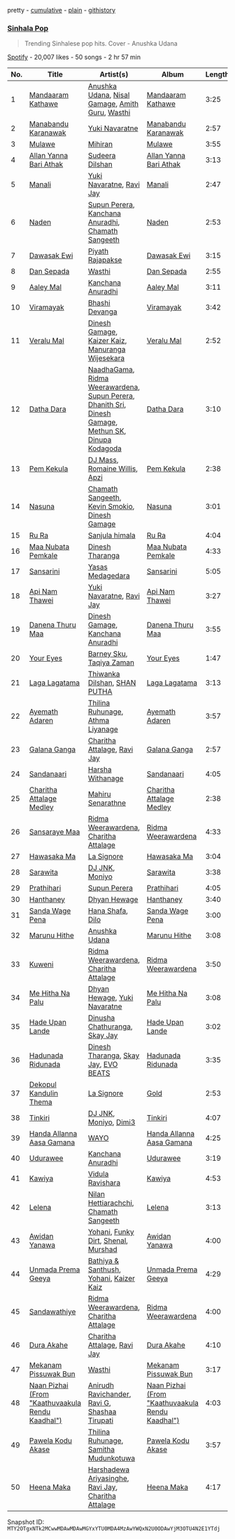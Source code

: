 pretty - [cumulative](/playlists/cumulative/37i9dQZF1DWYfNJLV7OBMA.md) - [plain](/playlists/plain/37i9dQZF1DWYfNJLV7OBMA) - [githistory](https://github.githistory.xyz/mackorone/spotify-playlist-archive/blob/main/playlists/plain/37i9dQZF1DWYfNJLV7OBMA)

### [Sinhala Pop](https://open.spotify.com/playlist/37i9dQZF1DWYfNJLV7OBMA)

> Trending Sinhalese pop hits\. Cover \- Anushka Udana

[Spotify](https://open.spotify.com/user/spotify) - 20,007 likes - 50 songs - 2 hr 57 min

| No. | Title | Artist(s) | Album | Length |
|---|---|---|---|---|
| 1 | [Mandaaram Kathawe](https://open.spotify.com/track/0HPgrZPFOHxobYLHxLneoj) | [Anushka Udana](https://open.spotify.com/artist/0zJOY7KeiOgOIGQ150u7hz), [Nisal Gamage](https://open.spotify.com/artist/1M8N1mJapJj4Uj58izFWbC), [Amith Guru](https://open.spotify.com/artist/7n7yFD0oaBaphaVWZpfbbT), [Wasthi](https://open.spotify.com/artist/6SuMIiPGM6P4hLLNdT0nNt) | [Mandaaram Kathawe](https://open.spotify.com/album/1dRosK2zVDLdWIr4TmmAbI) | 3:25 |
| 2 | [Manabandu Karanawak](https://open.spotify.com/track/7ha2TzmkgClpKKiLD2WJG8) | [Yuki Navaratne](https://open.spotify.com/artist/00ZpGGB5F7Ytw781Qsr1sR) | [Manabandu Karanawak](https://open.spotify.com/album/5sJnrVN5bVRlPa3Vmhug7P) | 2:57 |
| 3 | [Mulawe](https://open.spotify.com/track/5uD17gOSGsnFgaqe9xFwX7) | [Mihiran](https://open.spotify.com/artist/5geuqF6BLOASj8FVq2Tbes) | [Mulawe](https://open.spotify.com/album/4MMgRRBqvX28YQt00pENmc) | 3:55 |
| 4 | [Allan Yanna Bari Athak](https://open.spotify.com/track/3oCRnqSDze1igc7Vnovc5C) | [Sudeera Dilshan](https://open.spotify.com/artist/7gHkPTRQJ2DBMAqSvEgvzx) | [Allan Yanna Bari Athak](https://open.spotify.com/album/3HutgQn9ksIXiL9j5J0D3m) | 3:13 |
| 5 | [Manali](https://open.spotify.com/track/7cg3ddKVkg4benueRkqtYr) | [Yuki Navaratne](https://open.spotify.com/artist/00ZpGGB5F7Ytw781Qsr1sR), [Ravi Jay](https://open.spotify.com/artist/2OXLUIzYqgydsWcHh38LJ2) | [Manali](https://open.spotify.com/album/1jUBdlcy1UFW7IHIfTSMr7) | 2:47 |
| 6 | [Naden](https://open.spotify.com/track/0FSk1OsGWoTCS8lA74x5lF) | [Supun Perera](https://open.spotify.com/artist/2bnE4eD3MMcteNaIhd9TqN), [Kanchana Anuradhi](https://open.spotify.com/artist/5FvRanU1qnYzZQ5BpIfU9u), [Chamath Sangeeth](https://open.spotify.com/artist/3Bej6ikcqBylMRbkX1DKpu) | [Naden](https://open.spotify.com/album/0zADfkyzT1osNAGFhd5OVw) | 2:53 |
| 7 | [Dawasak Ewi](https://open.spotify.com/track/4LbnwSS3UQ6syG4ZIUFFXD) | [Piyath Rajapakse](https://open.spotify.com/artist/2p59mmRUY5z4P2GGYd8a9a) | [Dawasak Ewi](https://open.spotify.com/album/4TzVvOLGixhBhVC4vt05ks) | 3:15 |
| 8 | [Dan Sepada](https://open.spotify.com/track/7vrOOXIHWlBN0lMO7GaAZg) | [Wasthi](https://open.spotify.com/artist/6SuMIiPGM6P4hLLNdT0nNt) | [Dan Sepada](https://open.spotify.com/album/5apMcqrwxEK5vPAFsQ2esQ) | 2:55 |
| 9 | [Aaley Mal](https://open.spotify.com/track/50glmmttAW6MTnx9iQHQKj) | [Kanchana Anuradhi](https://open.spotify.com/artist/5FvRanU1qnYzZQ5BpIfU9u) | [Aaley Mal](https://open.spotify.com/album/6ylzj3RX29c94AFlPMncD2) | 3:11 |
| 10 | [Viramayak](https://open.spotify.com/track/2KAIdNfyUQEUF6CrilVWac) | [Bhashi Devanga](https://open.spotify.com/artist/08cTJNoDTsbYbZ1YwSpz2y) | [Viramayak](https://open.spotify.com/album/4Q9uelQARIr02onE5thyaP) | 3:42 |
| 11 | [Veralu Mal](https://open.spotify.com/track/7kCq23IvruljXm8fUevkaS) | [Dinesh Gamage](https://open.spotify.com/artist/6c4RrYCE1gOHAGZPJRmG2o), [Kaizer Kaiz](https://open.spotify.com/artist/79GTGDgSIN8i5DAngINh7k), [Manuranga Wijesekara](https://open.spotify.com/artist/5TQ1Cdq1qkEVgmU0En5vxw) | [Veralu Mal](https://open.spotify.com/album/1Ge3wJ0P2BTjj4mLND7RKS) | 2:52 |
| 12 | [Datha Dara](https://open.spotify.com/track/7Dl4H08P6ZsuQnN3rl3X5Q) | [NaadhaGama](https://open.spotify.com/artist/6OcxQ6JR8KBybmQOJNWvTU), [Ridma Weerawardena](https://open.spotify.com/artist/03lEcjt6I9zmO8g0tJi4zT), [Supun Perera](https://open.spotify.com/artist/2bnE4eD3MMcteNaIhd9TqN), [Dhanith Sri](https://open.spotify.com/artist/25JFNpUo9kGJwGwMPUDBRs), [Dinesh Gamage](https://open.spotify.com/artist/6c4RrYCE1gOHAGZPJRmG2o), [Methun SK](https://open.spotify.com/artist/321A10RJQEZo2P1nLnS84x), [Dinupa Kodagoda](https://open.spotify.com/artist/1hIhsR8RdSlX4IVlxybhFj) | [Datha Dara](https://open.spotify.com/album/5ACrismOfjk5EW5n9oz4t6) | 3:10 |
| 13 | [Pem Kekula](https://open.spotify.com/track/6NWjTke7IJDThX8ze3DUJN) | [DJ Mass](https://open.spotify.com/artist/7DDdKIvTMJoVym9n4UOKYA), [Romaine Willis](https://open.spotify.com/artist/5KW7Z7pvvXDPbig7Dlt4Rp), [Apzi](https://open.spotify.com/artist/12xBvaWtsb3RT5WPljGy2o) | [Pem Kekula](https://open.spotify.com/album/1mIVw6IZ0jqXKtDbeMWR42) | 2:38 |
| 14 | [Nasuna](https://open.spotify.com/track/4GOlWuBwEPFyKNGpUDaB4A) | [Chamath Sangeeth](https://open.spotify.com/artist/3Bej6ikcqBylMRbkX1DKpu), [Kevin Smokio](https://open.spotify.com/artist/6NgfAmWM9yXAtnqvlmEkpc), [Dinesh Gamage](https://open.spotify.com/artist/6c4RrYCE1gOHAGZPJRmG2o) | [Nasuna](https://open.spotify.com/album/4VZwd0qrnhLH5SDCMe0fJv) | 3:01 |
| 15 | [Ru Ra](https://open.spotify.com/track/0TxZCH6wo1JFnoZBn8Nbl1) | [Sanjula himala](https://open.spotify.com/artist/7yn5qtJ1n0HkQh0K2LQLWr) | [Ru Ra](https://open.spotify.com/album/1CID5j3JO9XK7U0FaOdnBn) | 4:04 |
| 16 | [Maa Nubata Pemkale](https://open.spotify.com/track/48KHBgC6d9sGXg7SLcoCF9) | [Dinesh Tharanga](https://open.spotify.com/artist/0JCmse6ZKrAURE9VcS0Mz1) | [Maa Nubata Pemkale](https://open.spotify.com/album/4X6E5jrpFM06LjxLYXi9Ey) | 4:33 |
| 17 | [Sansarini](https://open.spotify.com/track/7iSpuul3P4BzaxFPVFFRkr) | [Yasas Medagedara](https://open.spotify.com/artist/7ztQG7rQkPNasrhffZTqY9) | [Sansarini](https://open.spotify.com/album/6gI0AFK6lYIS2pRzwTMZf9) | 5:05 |
| 18 | [Api Nam Thawei](https://open.spotify.com/track/5UqShJ81oQHNO6BZL5m9Us) | [Yuki Navaratne](https://open.spotify.com/artist/00ZpGGB5F7Ytw781Qsr1sR), [Ravi Jay](https://open.spotify.com/artist/2OXLUIzYqgydsWcHh38LJ2) | [Api Nam Thawei](https://open.spotify.com/album/1NH5RHIefdfS4NVE0xxDIx) | 3:27 |
| 19 | [Danena Thuru Maa](https://open.spotify.com/track/3fPCob1jPMN9QmYDXwikvx) | [Dinesh Gamage](https://open.spotify.com/artist/6c4RrYCE1gOHAGZPJRmG2o), [Kanchana Anuradhi](https://open.spotify.com/artist/5FvRanU1qnYzZQ5BpIfU9u) | [Danena Thuru Maa](https://open.spotify.com/album/4fA65iLnPvYCeYLvIMPizQ) | 3:55 |
| 20 | [Your Eyes](https://open.spotify.com/track/5pebgx4IJ5YvZH2sYOHDRf) | [Barney Sku](https://open.spotify.com/artist/77ziiu02mos4YrZ4mpWO0v), [Taqiya Zaman](https://open.spotify.com/artist/0PabKDsomoLc4uPtBGNodI) | [Your Eyes](https://open.spotify.com/album/04NKJp5REYxjBzQdNAbByt) | 1:47 |
| 21 | [Laga Lagatama](https://open.spotify.com/track/5wFA2pMbE1JkqWUf3SCqQ9) | [Thiwanka Dilshan](https://open.spotify.com/artist/3yvx0NGMRfcq8Gres1PUxx), [SHAN PUTHA](https://open.spotify.com/artist/5xniI4GjmLsnYzG7WXkGEQ) | [Laga Lagatama](https://open.spotify.com/album/74o0KKa42C3paQXeneQ8oz) | 3:13 |
| 22 | [Ayemath Adaren](https://open.spotify.com/track/5AFdPg3PlQGncQLq0z1AWM) | [Thilina Ruhunage](https://open.spotify.com/artist/3uxggUmuI6OX5tcW12y7cn), [Athma Liyanage](https://open.spotify.com/artist/5VCJFF8MGzfQI7EjbuV1nX) | [Ayemath Adaren](https://open.spotify.com/album/0VRegvF3mP3k0Blm3oD1HB) | 3:57 |
| 23 | [Galana Ganga](https://open.spotify.com/track/7apMJLpmlv90I67HMSJGbr) | [Charitha Attalage](https://open.spotify.com/artist/65U1qIqriL4ZawzjoMX1QP), [Ravi Jay](https://open.spotify.com/artist/2OXLUIzYqgydsWcHh38LJ2) | [Galana Ganga](https://open.spotify.com/album/6x891Q8N2GwGaSsPbQmBJT) | 2:57 |
| 24 | [Sandanaari](https://open.spotify.com/track/4NEF72vI7ZmlTU7qjPoSvZ) | [Harsha Withanage](https://open.spotify.com/artist/5zVC4vxjDqpw3wqRxrLblW) | [Sandanaari](https://open.spotify.com/album/1Ema2ZdmS1KtzicBouXmSZ) | 4:05 |
| 25 | [Charitha Attalage Medley](https://open.spotify.com/track/57o1kkC9RBwoSIuSfHKKBC) | [Mahiru Senarathne](https://open.spotify.com/artist/3Od0SSFki2d6U1jnmoUaBC) | [Charitha Attalage Medley](https://open.spotify.com/album/2sg23mpKHyH4ed5oNcPBbH) | 2:38 |
| 26 | [Sansaraye Maa](https://open.spotify.com/track/0JvXCpykHHvvK53XQZd3Tv) | [Ridma Weerawardena](https://open.spotify.com/artist/03lEcjt6I9zmO8g0tJi4zT), [Charitha Attalage](https://open.spotify.com/artist/65U1qIqriL4ZawzjoMX1QP) | [Ridma Weerawardena](https://open.spotify.com/album/4D1eJLNw9dTUcB1pYDK3mt) | 4:33 |
| 27 | [Hawasaka Ma](https://open.spotify.com/track/6pnC2gyFfl7uDRcjpsWp6l) | [La Signore](https://open.spotify.com/artist/3wRgCqDCo0rwgjvCEPoDMP) | [Hawasaka Ma](https://open.spotify.com/album/4eEoUBODtF68bzZl3OgmGZ) | 3:04 |
| 28 | [Sarawita](https://open.spotify.com/track/6TEN58qo7nNyuI9vdgPAxH) | [DJ JNK](https://open.spotify.com/artist/0cw03AoYoYH79oBa0L0hoT), [Moniyo](https://open.spotify.com/artist/1QcBHj8ZwJZVHVRp61NSAo) | [Sarawita](https://open.spotify.com/album/24rU0xXMmbhzmwuxEngLDL) | 3:38 |
| 29 | [Prathihari](https://open.spotify.com/track/0p4R29GP0b3qj955AXqJsS) | [Supun Perera](https://open.spotify.com/artist/2bnE4eD3MMcteNaIhd9TqN) | [Prathihari](https://open.spotify.com/album/10e9nMnlID8P2XOY7PY0yk) | 4:05 |
| 30 | [Hanthaney](https://open.spotify.com/track/70JBYyMJ6PI2UDgPOH1OLU) | [Dhyan Hewage](https://open.spotify.com/artist/3ES7kGNf8O344XSDG3kW8G) | [Hanthaney](https://open.spotify.com/album/2V1UlRbJ07HHWThvsmFzYM) | 3:40 |
| 31 | [Sanda Wage Pena](https://open.spotify.com/track/0KhbsQkUeVErDzElMRdZMG) | [Hana Shafa](https://open.spotify.com/artist/7occ8YAUAF3XJbC3uCq1iL), [Dilo](https://open.spotify.com/artist/7lrGPpmDUbhyg2DE8dD8cJ) | [Sanda Wage Pena](https://open.spotify.com/album/4xFYfMgcHq4ZRzjw7fey1w) | 3:00 |
| 32 | [Marunu Hithe](https://open.spotify.com/track/4sSbYsyoxJhyWMq2j99gvQ) | [Anushka Udana](https://open.spotify.com/artist/0zJOY7KeiOgOIGQ150u7hz) | [Marunu Hithe](https://open.spotify.com/album/49gOFKcgnYeYjZwcYZOQ7D) | 3:08 |
| 33 | [Kuweni](https://open.spotify.com/track/6V9CHG6y1FmHiLv3REsCy8) | [Ridma Weerawardena](https://open.spotify.com/artist/03lEcjt6I9zmO8g0tJi4zT), [Charitha Attalage](https://open.spotify.com/artist/65U1qIqriL4ZawzjoMX1QP) | [Ridma Weerawardena](https://open.spotify.com/album/4D1eJLNw9dTUcB1pYDK3mt) | 3:50 |
| 34 | [Me Hitha Na Palu](https://open.spotify.com/track/1r5X6i6U11nStErNNd0opg) | [Dhyan Hewage](https://open.spotify.com/artist/3ES7kGNf8O344XSDG3kW8G), [Yuki Navaratne](https://open.spotify.com/artist/00ZpGGB5F7Ytw781Qsr1sR) | [Me Hitha Na Palu](https://open.spotify.com/album/18pO3n4X5utq5x0O0wl06l) | 3:08 |
| 35 | [Hade Upan Lande](https://open.spotify.com/track/38cgta810Jq6DQbPK1q0nU) | [Dinusha Chathuranga](https://open.spotify.com/artist/4S9CK2n2WypliMLphh4GYB), [Skay Jay](https://open.spotify.com/artist/11X1A3y1BjzxrsATn8OYod) | [Hade Upan Lande](https://open.spotify.com/album/3vcRlZNbQZRq9IhyiD0lDf) | 3:02 |
| 36 | [Hadunada Ridunada](https://open.spotify.com/track/2ra5d22Eli92gjT6ldddo6) | [Dinesh Tharanga](https://open.spotify.com/artist/0JCmse6ZKrAURE9VcS0Mz1), [Skay Jay](https://open.spotify.com/artist/11X1A3y1BjzxrsATn8OYod), [EVO BEATS](https://open.spotify.com/artist/2D3YwelCtVLnZIoq2NlSox) | [Hadunada Ridunada](https://open.spotify.com/album/09F9MPJ78nHSSMVosAhaZL) | 3:35 |
| 37 | [Dekopul Kandulin Thema](https://open.spotify.com/track/5q95k2ht4oE5rJSUTGyKU3) | [La Signore](https://open.spotify.com/artist/3wRgCqDCo0rwgjvCEPoDMP) | [Gold](https://open.spotify.com/album/2jQHW7TwPc83Ux3LeM1w25) | 2:53 |
| 38 | [Tinkiri](https://open.spotify.com/track/3PltuHhD5BYPXp6F6OCF9I) | [DJ JNK](https://open.spotify.com/artist/0cw03AoYoYH79oBa0L0hoT), [Moniyo](https://open.spotify.com/artist/1QcBHj8ZwJZVHVRp61NSAo), [Dimi3](https://open.spotify.com/artist/7uRcNDbRBROKZcU6r2ZPIE) | [Tinkiri](https://open.spotify.com/album/2XtOcPpTEH0z1grjCrYgbg) | 4:07 |
| 39 | [Handa Allanna Aasa Gamana](https://open.spotify.com/track/1udodaXTGGnQjajZl8LBD1) | [WAYO](https://open.spotify.com/artist/4FxhFEHyjxhdm3C8vAq0wV) | [Handa Allanna Aasa Gamana](https://open.spotify.com/album/3BBXDK9dx0RMpee4wZWCix) | 4:25 |
| 40 | [Udurawee](https://open.spotify.com/track/16O3jCcjYlDQ1enroz7Gyt) | [Kanchana Anuradhi](https://open.spotify.com/artist/5FvRanU1qnYzZQ5BpIfU9u) | [Udurawee](https://open.spotify.com/album/75XT4gNdhho54ACtrblPRw) | 3:19 |
| 41 | [Kawiya](https://open.spotify.com/track/1GmQ31oaEMtoF2CcQySsiN) | [Vidula Ravishara](https://open.spotify.com/artist/4FzhdScTHPgweAc4Ka9fOB) | [Kawiya](https://open.spotify.com/album/0Pw4f024OJYTupVf1YL5N8) | 4:53 |
| 42 | [Lelena](https://open.spotify.com/track/0RX5UmW4ID0NtobeGupa6x) | [Nilan Hettiarachchi](https://open.spotify.com/artist/7exMoM7exKf75tVyXQjOjq), [Chamath Sangeeth](https://open.spotify.com/artist/3Bej6ikcqBylMRbkX1DKpu) | [Lelena](https://open.spotify.com/album/036f7KtAyVWBJT3mDUAOsT) | 3:13 |
| 43 | [Awidan Yanawa](https://open.spotify.com/track/7s2fLyvgcSOzuA0rBHuFSE) | [Yohani](https://open.spotify.com/artist/6hyCmqlpgEhkMKKr65sFgI), [Funky Dirt](https://open.spotify.com/artist/4EmQAPX89Zg1TUUaQut1IC), [Shenal](https://open.spotify.com/artist/0Lrew89dsLtcAKoKNQwwH7), [Murshad](https://open.spotify.com/artist/33NFeUSTRCzUBYZttuy0IN) | [Awidan Yanawa](https://open.spotify.com/album/65qOorlyZq3tycCtfWZC3O) | 4:00 |
| 44 | [Unmada Prema Geeya](https://open.spotify.com/track/1lZLtkHlAVF0iBdkNUkLt2) | [Bathiya & Santhush](https://open.spotify.com/artist/4qOcN0iWp8vs7OBhxzHY8Q), [Yohani](https://open.spotify.com/artist/6hyCmqlpgEhkMKKr65sFgI), [Kaizer Kaiz](https://open.spotify.com/artist/79GTGDgSIN8i5DAngINh7k) | [Unmada Prema Geeya](https://open.spotify.com/album/6wUgVuhCZTFxKFG3lfvLF6) | 4:29 |
| 45 | [Sandawathiye](https://open.spotify.com/track/0qypAiOkwILdSD9MxubFu4) | [Ridma Weerawardena](https://open.spotify.com/artist/03lEcjt6I9zmO8g0tJi4zT), [Charitha Attalage](https://open.spotify.com/artist/65U1qIqriL4ZawzjoMX1QP) | [Ridma Weerawardena](https://open.spotify.com/album/4D1eJLNw9dTUcB1pYDK3mt) | 4:00 |
| 46 | [Dura Akahe](https://open.spotify.com/track/6l6ponf8TLRkam1BWG3Vxq) | [Charitha Attalage](https://open.spotify.com/artist/65U1qIqriL4ZawzjoMX1QP), [Ravi Jay](https://open.spotify.com/artist/2OXLUIzYqgydsWcHh38LJ2) | [Dura Akahe](https://open.spotify.com/album/6UkkSB8EJzR88alvG0eAuz) | 4:10 |
| 47 | [Mekanam Pissuwak Bun](https://open.spotify.com/track/0xPSYC5I8gGolOJXpavhcn) | [Wasthi](https://open.spotify.com/artist/6SuMIiPGM6P4hLLNdT0nNt) | [Mekanam Pissuwak Bun](https://open.spotify.com/album/2LNW5DA1TNvuprDR5XIy31) | 3:17 |
| 48 | [Naan Pizhai \(From "Kaathuvaakula Rendu Kaadhal"\)](https://open.spotify.com/track/1UUgngRGzFWfgpyN0WAN1r) | [Anirudh Ravichander](https://open.spotify.com/artist/4zCH9qm4R2DADamUHMCa6O), [Ravi G](https://open.spotify.com/artist/7F0SYkO9wyNY0aJFD2C1bD), [Shashaa Tirupati](https://open.spotify.com/artist/12CpR4SNDzVIlDoPSeNFeW) | [Naan Pizhai \(From "Kaathuvaakula Rendu Kaadhal"\)](https://open.spotify.com/album/2R8F4wxJzpyQuN6fxUUwT1) | 4:03 |
| 49 | [Pawela Kodu Akase](https://open.spotify.com/track/3IfseEvp5VAI6Bcc0NZWGe) | [Thilina Ruhunage](https://open.spotify.com/artist/3uxggUmuI6OX5tcW12y7cn), [Samitha Mudunkotuwa](https://open.spotify.com/artist/4JZtZyM8iEjVLR56DgrI4c) | [Pawela Kodu Akase](https://open.spotify.com/album/5yM7fEWom6JO1g780noZ3d) | 3:57 |
| 50 | [Heena Maka](https://open.spotify.com/track/1dC7Q5yBpQ063UrIWpAB3N) | [Harshadewa Ariyasinghe](https://open.spotify.com/artist/40v9sLBiwQOZdLwRhTUjQL), [Ravi Jay](https://open.spotify.com/artist/2OXLUIzYqgydsWcHh38LJ2), [Charitha Attalage](https://open.spotify.com/artist/65U1qIqriL4ZawzjoMX1QP) | [Heena Maka](https://open.spotify.com/album/6Et4v4uBSdKMFYkGtIYLkm) | 4:17 |

Snapshot ID: `MTY2OTgxNTk2MCwwMDAwMDAwMGYxYTU0MDA4MzAwYWQxN2U0ODAwYjM3OTU4N2E1YTdj`
